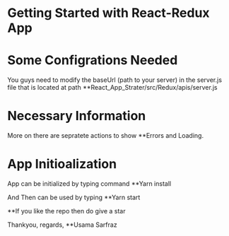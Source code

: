 # Getting Started with React-Redux App


# Some Configrations Needed
You guys need to modify the baseUrl (path to your server) in the server.js file that is located at path **React_App_Strater/src/Redux/apis/server.js

# Necessary Information 

More on there are sepratete actions to show **Errors and Loading.

# App Initioalization

App can be initialized by typing command **Yarn install

And Then can be used by typing **Yarn start

**If you like the repo then do give a star


Thankyou,
regards,
**Usama Sarfraz
